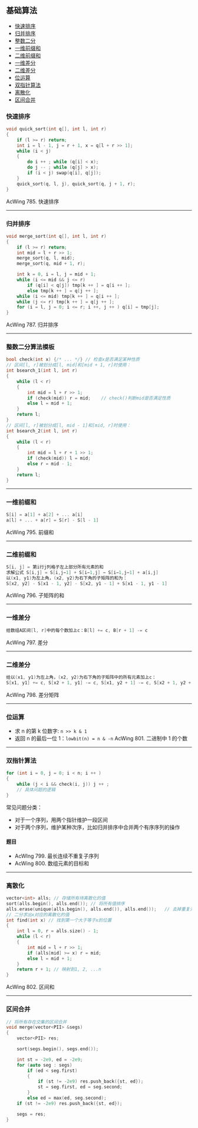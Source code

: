 ## 基础算法

- [快速排序](#快速排序)
- [归并排序](#归并排序)
- [整数二分](#整数二分算法模板)
- [一维前缀和](#一维前缀和)
- [二维前缀和](#二维前缀和)
- [一维差分](#一维差分)
- [二维差分](#二维差分)
- [位运算](#位运算)
- [双指针算法](#双指针算法)
- [离散化](#离散化)
- [区间合并](#区间合并)

### 快速排序

```cpp
void quick_sort(int q[], int l, int r)
{
    if (l >= r) return;
    int i = l - 1, j = r + 1, x = q[l + r >> 1];
    while (i < j)
    {
        do i ++ ; while (q[i] < x);
        do j -- ; while (q[j] > x);
        if (i < j) swap(q[i], q[j]);
    }
    quick_sort(q, l, j), quick_sort(q, j + 1, r);
}
```

AcWing 785. 快速排序

---

### 归并排序

```cpp
void merge_sort(int q[], int l, int r)
{
    if (l >= r) return;
    int mid = l + r >> 1;
    merge_sort(q, l, mid);
    merge_sort(q, mid + 1, r);

    int k = 0, i = l, j = mid + 1;
    while (i <= mid && j <= r)
        if (q[i] < q[j]) tmp[k ++ ] = q[i ++ ];
        else tmp[k ++ ] = q[j ++ ];
    while (i <= mid) tmp[k ++ ] = q[i ++ ];
    while (j <= r) tmp[k ++ ] = q[j ++ ];
    for (i = l, j = 0; i <= r; i ++, j ++ ) q[i] = tmp[j];
}
```

AcWing 787. 归并排序

---

### 整数二分算法模板

```cpp
bool check(int x) {/* ... */} // 检查x是否满足某种性质
// 区间[l, r]被划分成[l, mid]和[mid + 1, r]时使用：
int bsearch_1(int l, int r)
{
    while (l < r)
    {
        int mid = l + r >> 1;
        if (check(mid)) r = mid;    // check()判断mid是否满足性质
        else l = mid + 1;
    }
    return l;
}
// 区间[l, r]被划分成[l, mid - 1]和[mid, r]时使用：
int bsearch_2(int l, int r)
{
    while (l < r)
    {
        int mid = l + r + 1 >> 1;
        if (check(mid)) l = mid;
        else r = mid - 1;
    }
    return l;
}
```

---

### 一维前缀和

```cpp
S[i] = a[1] + a[2] + ... a[i]
a[l] + ... + a[r] = S[r] - S[l - 1]
```

AcWing 795. 前缀和

---

### 二维前缀和

```cpp
S[i, j] = 第i行j列格子左上部分所有元素的和
求解公式 S[i,j] = S[i,j−1] + S[i−1,j] − S[i−1,j−1] + a[i,j]
以(x1, y1)为左上角，(x2, y2)为右下角的子矩阵的和为：
S[x2, y2] - S[x1 - 1, y2] - S[x2, y1 - 1] + S[x1 - 1, y1 - 1]
```

AcWing 796. 子矩阵的和

---

### 一维差分

```cpp
给数组A区间[l, r]中的每个数加上c：B[l] += c, B[r + 1] -= c
```

AcWing 797. 差分

---

### 二维差分

```cpp
给以(x1, y1)为左上角，(x2, y2)为右下角的子矩阵中的所有元素加上c：
S[x1, y1] += c, S[x2 + 1, y1] -= c, S[x1, y2 + 1] -= c, S[x2 + 1, y2 + 1] += c
```

AcWing 798. 差分矩阵

---

### 位运算

- 求 n 的第 k 位数字: `n >> k & 1`
- 返回 n 的最后一位 1：`lowbit(n) = n & -n`
  AcWing 801. 二进制中 1 的个数

---

### 双指针算法

```cpp
for (int i = 0, j = 0; i < n; i ++ )
{
    while (j < i && check(i, j)) j ++ ;
    // 具体问题的逻辑
}
```

常见问题分类：

- 对于一个序列，用两个指针维护一段区间
- 对于两个序列，维护某种次序，比如归并排序中合并两个有序序列的操作

#### 题目

- AcWIng 799. 最长连续不重复子序列
- AcWing 800. 数组元素的目标和

---

### 离散化

```cpp
vector<int> alls; // 存储所有待离散化的值
sort(alls.begin(), alls.end()); // 将所有值排序
alls.erase(unique(alls.begin(), alls.end()), alls.end());   // 去掉重复元素
// 二分求出x对应的离散化的值
int find(int x) // 找到第一个大于等于x的位置
{
    int l = 0, r = alls.size() - 1;
    while (l < r)
    {
        int mid = l + r >> 1;
        if (alls[mid] >= x) r = mid;
        else l = mid + 1;
    }
    return r + 1; // 映射到1, 2, ...n
}
```

AcWing 802. 区间和

---

### 区间合并

```cpp
// 将所有存在交集的区间合并
void merge(vector<PII> &segs)
{
    vector<PII> res;

    sort(segs.begin(), segs.end());

    int st = -2e9, ed = -2e9;
    for (auto seg : segs)
        if (ed < seg.first)
        {
            if (st != -2e9) res.push_back({st, ed});
            st = seg.first, ed = seg.second;
        }
        else ed = max(ed, seg.second);
    if (st != -2e9) res.push_back({st, ed});

    segs = res;
}
```
